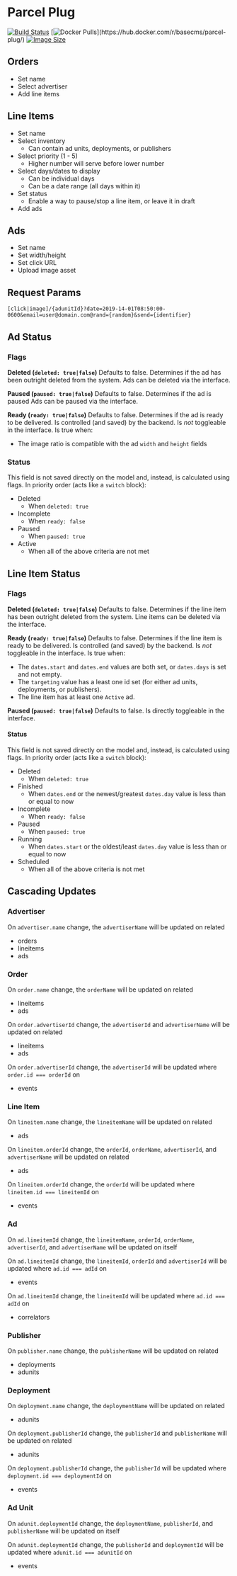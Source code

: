 # Parcel Plug
[![Build Status](https://img.shields.io/travis/base-cms/parcel-plug.svg)](https://travis-ci.org/base-cms/parcel-plug)
[![Docker Pulls](https://img.shields.io/docker/pulls/basecms/parcel-plug.svg?)](https://hub.docker.com/r/basecms/parcel-plug/)
[![Image Size](https://img.shields.io/microbadger/image-size/basecms/parcel-plug/latest.svg)](https://microbadger.com/images/basecms/parcel-plug)

## Orders
- Set name
- Select advertiser
- Add line items

## Line Items
- Set name
- Select inventory
  - Can contain ad units, deployments, or publishers
- Select priority (1 - 5)
  - Higher number will serve before lower number
- Select days/dates to display
  - Can be individual days
  - Can be a date range (all days within it)
- Set status
  - Enable a way to pause/stop a line item, or leave it in draft
- Add ads

## Ads
- Set name
- Set width/height
- Set click URL
- Upload image asset


## Request Params
`[click|image]/{adunitId}?date=2019-14-01T08:50:00-0600&email=user@domain.com@rand={random}&send={identifier}`

## Ad Status
### Flags
**Deleted (`deleted: true|false`)**
Defaults to false.
Determines if the ad has been outright deleted from the system.
Ads can be deleted via the interface.

**Paused (`paused: true|false`)**
Defaults to false.
Determines if the ad is paused
Ads can be paused via the interface.

**Ready (`ready: true|false`)**
Defaults to false.
Determines if the ad is ready to be delivered.
Is controlled (and saved) by the backend. Is _not_ toggleable in the interface.
Is true when:
  - The image ratio is compatible with the ad `width` and `height` fields

### Status
This field is not saved directly on the model and, instead, is calculated using flags.
In priority order (acts like a `switch` block):
- Deleted
  - When `deleted: true`
- Incomplete
  - When `ready: false`
- Paused
  - When `paused: true`
- Active
  - When all of the above criteria are not met

## Line Item Status

### Flags
**Deleted (`deleted: true|false`)**
Defaults to false.
Determines if the line item has been outright deleted from the system.
Line items can be deleted via the interface.

**Ready (`ready: true|false`)**
Defaults to false.
Determines if the line item is ready to be delivered.
Is controlled (and saved) by the backend. Is _not_ toggleable in the interface.
Is true when:
- The `dates.start` and `dates.end` values are both set, or `dates.days` is set and not empty.
- The `targeting` value has a least one id set (for either ad units, deployments, or publishers).
- The line item has at least one `Active` ad.

**Paused (`paused: true|false`)**
Defaults to false.
Is directly toggleable in the interface.

#### Status
This field is not saved directly on the model and, instead, is calculated using flags.
In priority order (acts like a `switch` block):
- Deleted
  - When `deleted: true`
- Finished
  - When `dates.end` or the newest/greatest `dates.day` value is less than or equal to now
- Incomplete
  - When `ready: false`
- Paused
  - When `paused: true`
- Running
  - When `dates.start` or the oldest/least `dates.day` value is less than or equal to now
- Scheduled
  - When all of the above criteria is not met


## Cascading Updates
### Advertiser
On `advertiser.name` change, the `advertiserName` will be updated on related
- orders
- lineitems
- ads

### Order
On `order.name` change, the `orderName` will be updated on related
- lineitems
- ads

On `order.advertiserId` change, the `advertiserId` and `advertiserName` will be updated on related
- lineitems
- ads

On `order.advertiserId` change, the `advertiserId` will be updated where `order.id === orderId` on
- events

### Line Item
On `lineitem.name` change, the `lineitemName` will be updated on related
- ads

On `lineitem.orderId` change, the `orderId`, `orderName`, `advertiserId`, and `advertiserName` will be updated on related
- ads

On `lineitem.orderId` change, the `orderId` will be updated where `lineitem.id === lineitemId` on
- events

### Ad
On `ad.lineitemId` change, the `lineitemName`, `orderId`, `orderName`, `advertiserId`, and `advertiserName` will be updated on itself

On `ad.lineitemId` change, the `lineitemId`, `orderId` and `advertiserId` will be updated where `ad.id === adId` on
- events

On `ad.lineitemId` change, the `lineitemId` will be updated where `ad.id === adId` on
- correlators

### Publisher
On `publisher.name` change, the `publisherName` will be updated on related
- deployments
- adunits

### Deployment
On `deployment.name` change, the `deploymentName` will be updated on related
- adunits

On `deployment.publisherId` change, the `publisherId` and `publisherName` will be updated on related
- adunits

On `deployment.publisherId` change, the `publisherId` will be updated where `deployment.id === deploymentId` on
- events

### Ad Unit
On `adunit.deploymentId` change, the `deploymentName`, `publisherId`, and `publisherName` will be updated on itself

On `adunit.deploymentId` change, the `publisherId` and `deploymentId` will be updated where `adunit.id === adunitId` on
- events
